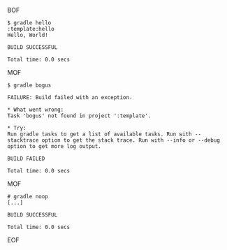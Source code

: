 BOF

    $ gradle hello
    :template:hello
    Hello, World!

    BUILD SUCCESSFUL

    Total time: 0.0 secs

MOF

    $ gradle bogus

    FAILURE: Build failed with an exception.

    * What went wrong:
    Task 'bogus' not found in project ':template'.

    * Try:
    Run gradle tasks to get a list of available tasks. Run with --stacktrace option to get the stack trace. Run with --info or --debug option to get more log output.

    BUILD FAILED

    Total time: 0.0 secs

MOF

    # gradle noop
    [...]

    BUILD SUCCESSFUL

    Total time: 0.0 secs

EOF
